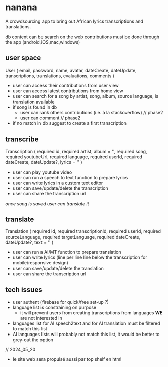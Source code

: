 # nanana

A crowdsourcing app to bring out African lyrics transcriptions and translations.

db content can be search on the web
contributions must be done through the app (android,iOS,mac,windows)

## user space

User (
	email,
	password,
	name,
	avatar,
	dateCreate,
	dateUpdate,
	transcriptions,
	translations,
	evaluations,
	comments
)
- user can access their contributions from user view
- user can access latest contributions from home view
- user can search for a song by artist, song, album, source language, is translation available
- if song is found in db
	- user can rank others contributions (i.e. à la stackoverflow) // phase2
	- user can comment // phase2
- if no match in db suggest to create a first transcription

## transcribe

Transcription (
	required id,
	required artist,
	album = '',
	required song,
	required youtubeUrl,
	required language,
	required userId,
	required dateCreate,
	dateUpdate?,
	lyrics = ''
)

- user can play youtube video
- user can run a speech to text function to prepare lyrics
- user can write lyrics in a custom text editor
- user can save/update/delete the transcription
- user can share the transcription url

_once song is saved user can translate it_

## translate

Translation (
	required id,
	required transcriptionId,
	required userId,
	required sourceLanguage,
	required targetLanguage,
	required dateCreate,
	dateUpdate?,
	text = ''
)

- user can run a AI/MT function to prepare translation
- user can write lyrics (line per line line below the transcription for mobile/responsive design)
- user can save/update/delete the translation
- user can share the transcription url


## tech issues
- user authent (firebase for quick/free set-up ?)
- language list is constraining on purpose
	- it will prevent users from creating transcriptions from languages __WE__ are not interested in
- languages list for AI speech2text and for AI translation must be filtered to match this list
- AI languages lists will probably not match this list, it would be better to grey-out the option


// 2024_05_20 
- le site web sera propulsé aussi par top shelf en html